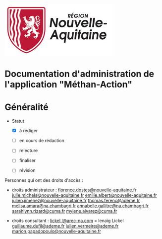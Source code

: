![picto](img/blason_na.png)

# Documentation d'administration de l'application "Méthan-Action" #

# Généralité

* Statut
  - [x] à rédiger
  - [ ] en cours de rédaction
  - [ ] relecture
  - [ ] finaliser
  - [ ] révision


Personnes qui ont des droits d'accès :

- droits administrateur :
florence.dostes@nouvelle-aquitaine.fr
julie.michels@nouvelle-aquitaine.fr
emilie.albert@nouvelle-aquitaine.fr
julien.jimenez@nouvelle-aquitaine.fr
thomas.ferenc@ademe.fr
melisa.amara@na.chambagri.fr 
annabelle.gallitre@na.chambagri.fr
sarahlynn.rizard@cuma.fr
mylene.alvarez@cuma.fr


- droits consultant : 
lickel.l@arec-na.com   = lenaïg Lickel
guillaume.dufil@ademe.fr
julien.vermeire@ademe.fr
marion.papadopoulo@nouvelle-aquitaine.fr

